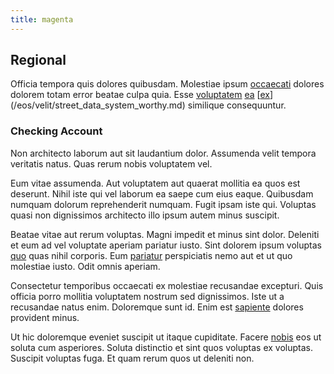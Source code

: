 ```yaml
---
title: magenta
---
```


## Regional

Officia tempora quis dolores quibusdam. Molestiae ipsum [occaecati](/dolore/odio/neque/solutions_quantifying.md) dolores dolorem totam error beatae culpa quia. Esse [voluptatem](/facere/adipisci/molestiae/ut/cliffs_generic_frozen_chair.md) [ea](/eos/est/autem/baby__tools_&_kids_silver_drive.md) [[ex](/facere/adipisci/quam/saint_vincent_and_the_grenadines.md)](/eos/velit/street_data_system_worthy.md) similique consequuntur.

### Checking Account

Non architecto laborum aut sit laudantium dolor. Assumenda velit tempora veritatis natus. Quas rerum nobis voluptatem vel.

Eum vitae assumenda. Aut voluptatem aut quaerat mollitia ea quos est deserunt. Nihil iste qui vel laborum ea saepe cum eius eaque. Quibusdam numquam dolorum reprehenderit numquam. Fugit ipsam iste qui. Voluptas quasi non dignissimos architecto illo ipsum autem minus suscipit.

Beatae vitae aut rerum voluptas. Magni impedit et minus sint dolor. Deleniti et eum ad vel voluptate aperiam pariatur iusto. Sint dolorem ipsum voluptas [quo](/dolore/sleek.md) quas nihil corporis. Eum [pariatur](/quas/profit_focused.md) perspiciatis nemo aut et ut quo molestiae iusto. Odit omnis aperiam.

Consectetur temporibus occaecati ex molestiae recusandae excepturi. Quis officia porro mollitia voluptatem nostrum sed dignissimos. Iste ut a recusandae natus enim. Doloremque sunt id. Enim est [sapiente](/eos/velit/vision_oriented.md) dolores provident minus.

Ut hic doloremque eveniet suscipit ut itaque cupiditate. Facere [nobis](/dolore/odio/neque/libero/central_tools__jewelery_&_sports.md) eos ut soluta cum asperiores. Soluta distinctio et sint quos voluptas ex voluptas. Suscipit voluptas fuga. Et quam rerum quos ut deleniti non.
